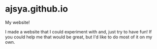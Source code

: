 # ajsya.github.io
My website!

I made a website that I could experiment with and, just try to have fun! If you could help me that would be great, but I'd like to do most of it on my own.
